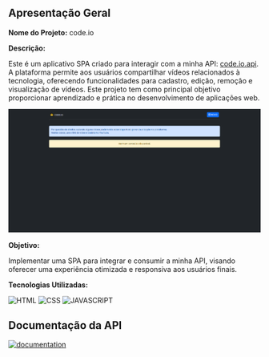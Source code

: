## Apresentação Geral

**Nome do Projeto:** code.io

**Descrição:**

Este é um aplicativo SPA criado para interagir com a minha API: [code.io.api](https://github.com/Edssaac/code.io.api). 
A plataforma permite aos usuários compartilhar vídeos relacionados à tecnologia, oferecendo funcionalidades para cadastro, 
edição, remoção e visualização de vídeos. Este projeto tem como principal objetivo proporcionar aprendizado e prática no 
desenvolvimento de aplicações web.

![demo](https://raw.githubusercontent.com/Edssaac/code.io/main/public/images/demo/code.io.gif)

**Objetivo:**

Implementar uma SPA para integrar e consumir a minha API, visando oferecer uma experiência otimizada e responsiva aos usuários finais.

**Tecnologias Utilizadas:**

![HTML](https://img.shields.io/badge/HTML5-E34F26?style=for-the-badge&logo=html5&logoColor=white)
![CSS](https://img.shields.io/badge/CSS3-1572B6?style=for-the-badge&logo=css3&logoColor=white)
![JAVASCRIPT](https://img.shields.io/badge/JavaScript-323330?style=for-the-badge&logo=javascript&logoColor=F7DF1E)

## Documentação da API

[![documentation](https://img.shields.io/badge/Markdown-000000?style=for-the-badge&logo=markdown&logoColor=white)](https://github.com/Edssaac/code.io.api/tree/main/system/documentation)

